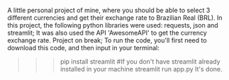A little personal project of mine, where you should be able to select 3 different currencies and get their exchange rate to Brazilian Real (BRL). In this project, the following python libraries were used: requests, json and streamlit; It was also used the API 'AwesomeAPI' to get the currency exchange rate.
Project on break;
To run the code, you'll first need to download this code, and then input in your terminal:
>>>pip install streamlit #If you don't have streamlit already installed in your machine
>>>streamlit run app.py
It's done.
